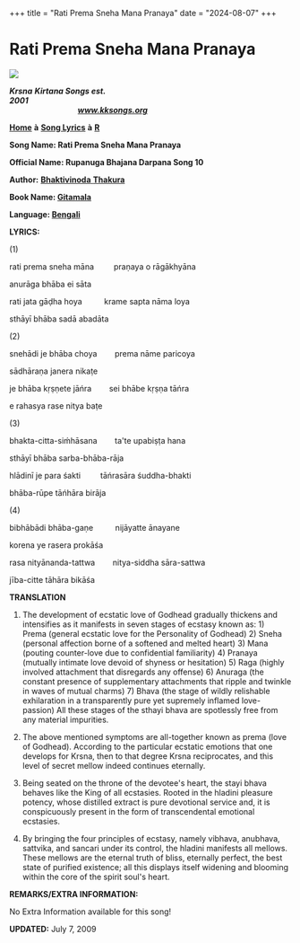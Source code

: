 +++
title = "Rati Prema Sneha Mana Pranaya"
date = "2024-08-07"
+++

# Rati Prema Sneha Mana Pranaya
**[![](http://kksongs.org/image_files/image002.jpg)](http://kksongs.org/)**

**_Krsna_** **_Kirtana Songs est. 2001_**                                                                                                                                                      **_www.kksongs.org_**

**[Home](http://kksongs.org/)** **à** **[Song Lyrics](http://kksongs.org/lyrics.html)** **à** **[R](http://kksongs.org/songs/song_r.html)**

**Song Name: Rati Prema Sneha Mana Pranaya**

**Official Name: Rupanuga Bhajana Darpana Song 10**

**Author:** [**Bhaktivinoda** **Thakura**](http://kksongs.org/authors/list/bhaktivinoda.html)

**Book Name: [Gitamala](http://kksongs.org/authors/gitamala.html)**

**Language: [Bengali](http://kksongs.org/language/list/bengali.html)**

**LYRICS:**

(1)

rati prema sneha māna         praṇaya o rāgākhyāna

anurāga bhāba ei sāta

rati jata gāḍha hoya          krame sapta nāma loya

sthāyī bhāba sadā abadāta

(2)

snehādi je bhāba choya        prema nāme paricoya

sādhāraṇa janera nikaṭe

je bhāba kṛṣṇete jāńra        sei bhābe kṛṣṇa tāńra

e rahasya rase nitya baṭe

(3)

bhakta-citta-siḿhāsana        ta'te upabiṣṭa hana

sthāyī bhāba sarba-bhāba-rāja

hlādinī je para śakti         tāńrasāra śuddha-bhakti

bhāba-rūpe tāńhāra birāja

(4)

bibhābādi bhāba-gaṇe          nijāyatte ānayane

korena ye rasera prokāśa

rasa nityānanda-tattwa        nitya-siddha sāra-sattwa

jība-citte tāhāra bikāśa

**TRANSLATION**

1) The development of ecstatic love of Godhead gradually thickens and intensifies as it manifests in seven stages of ecstasy known as: 1)    Prema (general ecstatic love for the Personality of Godhead) 2) Sneha (personal affection borne of a softened and melted heart) 3) Mana (pouting counter-love due to confidential familiarity) 4) Pranaya (mutually intimate love devoid of shyness or hesitation) 5) Raga (highly involved attachment that disregards any offense) 6) Anuraga (the constant presence of supplementary attachments that ripple and twinkle in waves of mutual charms) 7) Bhava (the stage of wildly relishable exhilaration in a transparently pure yet supremely inflamed love-passion) All these stages of the sthayi bhava are spotlessly free from any material impurities.

2) The above mentioned symptoms are all-together known as prema (love of Godhead). According to the particular ecstatic emotions that one develops for Krsna, then to that degree Krsna reciprocates, and this level of secret mellow indeed continues eternally.

3) Being seated on the throne of the devotee's heart, the stayi bhava behaves like the King of all ecstasies. Rooted in the hladini pleasure potency, whose distilled extract is pure devotional service and, it is conspicuously present in the form of transcendental emotional ecstasies.

4) By bringing the four principles of ecstasy, namely vibhava, anubhava, sattvika, and sancari under its control, the hladini manifests all mellows. These mellows are the eternal truth of bliss, eternally perfect, the best state of purified existence; all this displays itself widening and blooming within the core of the spirit soul's heart.

**REMARKS/EXTRA INFORMATION:**

No Extra Information available for this song!

**UPDATED:** July 7, 2009